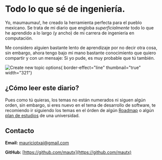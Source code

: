 # Todo lo que sé de ingeniería. 

<!--Writerside adds this topic when you create a new documentation project.
You can use it as a sandbox to play with Writerside features, and remove it from the TOC when you don't need it anymore.
If you want to re-add it for your experiments, click + to create a new topic, choose Topic from Template, and select the 
"Starter" template.-->

Yo, maumaumau!, he creado la herramienta perfecta para el pueblo mexicano. Se trata de mi diario que engloba *superficialmente* todo
lo que he aprendido a lo largo (y ancho) de mi carrera de ingeniería en computación.

Me considero alguien bastante lento de aprendizaje por no decir otra cosa, sin embargo, ahora tengo bajo mi mano bastante conocimiento que quiero compartir y con un mensaje: Si yo pude, es muy
probable que tú también. 

![Create new topic options](new_topic_options.png){ border-effect="line" thumbnail="true" width="321"}

## ¿Cómo leer este diario?
Pues como tú quieras, los temas no están numerados ni siguen algún orden, sin embargo, si eres nuevo en 
el tema de desarrollo de software, te recomiendo ir siguiendo los temas en el órden de algún [Roadmap](https://roadmap.sh/roadmaps) 
o algún [plan de estudios](http://cbi.azc.uam.mx/?page_id=3697) de una universidad.

## Contacto

**Email:** mauriciotxai@gmail.com

**GitHub:** [https://github.com/mautx](https://github.com/mautx)

